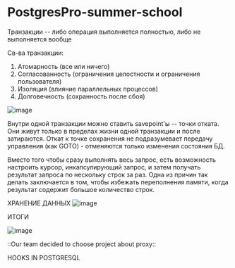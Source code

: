 # PostgresPro-summer-school

Транзакции -- либо операция выполняется полностью, либо не выполняется вообще

Св-ва транзакции:
1) Атомарность (все или ничего)
2) Согласованность (ограничения целостности и ограничения пользователя)
3) Изоляция (влияние параллельных процессов)
4) Долговечность (сохранность после сбоя)

![image](https://github.com/DLaaren/PostgresPro-summer-school/assets/100743455/79371a1d-847f-4f41-b865-0efcdaa365d9)

Внутри одной транзакции можно ставить savepoint'ы -- точки отката. Они живут только в пределах жизни одной транзакции и после затираются. 
Откат к точке сохранения не подразумевает передачу управления (как GOTO) - отменяются только изменения состояния БД.

Вместо того чтобы сразу выполнять весь запрос, есть возможность настроить курсор, инкапсулирующий запрос, и затем получать результат запроса по нескольку строк за раз. Одна из причин так делать заключается в том, чтобы избежать переполнения памяти, когда результат содержит большое количество строк.

 ХРАНЕНИЕ ДАННЫХ
 ![image](https://github.com/DLaaren/PostgresPro-summer-school/assets/100743455/17eff5cb-dab6-4adf-a443-6868f41b06f7)

 ИТОГИ
 
 ![image](https://github.com/DLaaren/PostgresPro-summer-school/assets/100743455/c14403c8-00e2-4481-ab6e-d54247338971)


::Our team decided to choose project about proxy::

HOOKS IN POSTGRESQL



